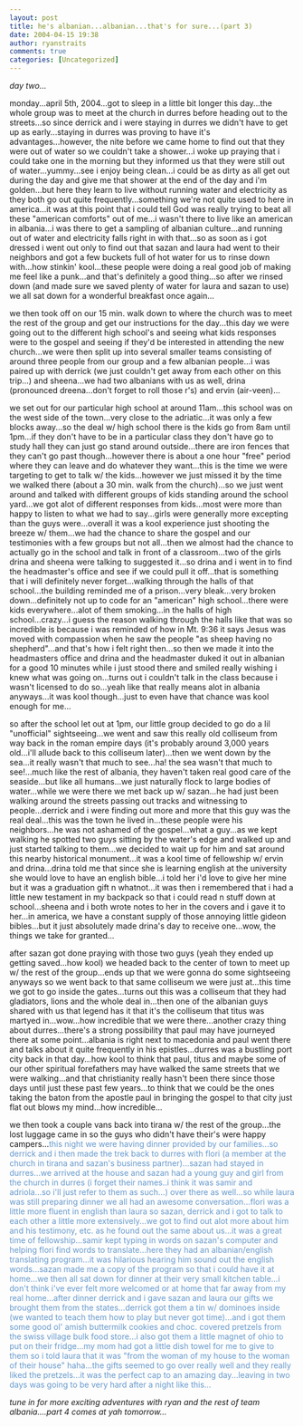```yaml
---
layout: post
title: he's albanian...albanian...that's for sure...(part 3)
date: 2004-04-15 19:38
author: ryanstraits
comments: true
categories: [Uncategorized]
---
```

<em>day two...</em>

monday...april 5th, 2004...got to sleep in a little bit longer this day...the whole group was to meet at the church in durres before heading out to the streets...so since derrick and i were staying in durres we didn't have to get up as early...staying in durres was proving to have it's advantages...however, the nite before we came home to find out that they were out of water so we couldn't take a shower...i woke up praying that i could take one in the morning but they informed us that they were still out of water...yummy...see i enjoy being clean...i could be as dirty as all get out during the day and give me that shower at the end of the day and i'm golden...but here they learn to live without running water and electricity as they both go out quite frequently...something we're not quite used to here in america...it was at this point that i could tell God was really trying to beat all these "american comforts" out of me...i wasn't there to live like an american in albania...i was there to get a sampling of albanian culture...and running out of water and electricity falls right in with that...so as soon as i got dressed i went out only to find out that sazan and laura had went to their neighbors and got a few buckets full of hot water for us to rinse down with...how stinkin' kool...these people were doing a real good job of making me feel like a punk...and that's definitely a good thing...so after we rinsed down (and made sure we saved plenty of water for laura and sazan to use) we all sat down for a wonderful breakfast once again...

we then took off on our 15 min. walk down to where the church was to meet the rest of the group and get our instructions for the day...this day we were going out to the different high school's and seeing what kids responses were to the gospel and seeing if they'd be interested in attending the new church...we were then split up into several smaller teams consisting of around three people from our group and a few albanian people...i was paired up with derrick (we just couldn't get away from each other on this trip...) and sheena...we had two albanians with us as well, drina (pronounced dreena...don't forget to roll those r's) and ervin (air-veen)...

we set out for our particular high school at around 11am...this school was on the west side of the town...very close to the adriatic...it was only a few blocks away...so the deal w/ high school there is the kids go from 8am until 1pm...if they don't have to be in a particular class they don't have go to study hall they can just go stand around outside...there are iron fences that they can't go past though...however there is about a one hour "free" period where they can leave and do whatever they want...this is the time we were targeting to get to talk w/ the kids...however we just missed it by the time we walked there (about a 30 min. walk from the church)...so we just went around and talked with different groups of kids standing around the school yard...we got alot of different responses from kids...most were more than happy to listen to what we had to say...girls were generally more excepting than the guys were...overall it was a kool experience just shooting the breeze w/ them...we had the chance to share the gospel and our testimonies with a few groups but not all...then we almost had the chance to actually go in the school and talk in front of a classroom...two of the girls drina and sheena were talking to suggested it...so drina and i went in to find the headmaster's office and see if we could pull it off...that is something that i will definitely never forget...walking through the halls of that school...the building reminded me of a prison...very bleak...very broken down...definitely not up to code for an "american" high school...there were kids everywhere...alot of them smoking...in the halls of high school...crazy...i guess the reason walking through the halls like that was so incredible is because i was reminded of how in Mt. 9:36 it says Jesus was moved with compassion when he saw the people "as sheep having no shepherd"...and that's how i felt right then...so then we made it into the headmasters office and drina and the headmaster duked it out in albanian for a good 10 minutes while i just stood there and smiled really wishing i knew what was going on...turns out i couldn't talk in the class because i wasn't licensed to do so...yeah like that really means alot in albania anyways...it was kool though...just to even have that chance was kool enough for me...

so after the school let out at 1pm, our little group decided to go do a lil "unofficial" sightseeing...we went and saw this really old colliseum from way back in the roman empire days (it's probably around 3,000 years old...i'll allude back to this colliseum later)...then we went down by the sea...it really wasn't that much to see...ha! the sea wasn't that much to see!...much like the rest of albania, they haven't taken real good care of the seaside...but like all humans...we just naturally flock to large bodies of water...while we were there we met back up w/ sazan...he had just been walking around the streets passing out tracks and witnessing to people...derrick and i were finding out more and more that this guy was the real deal...this was the town he lived in...these people were his neighbors...he was not ashamed of the gospel...what a guy...as we kept walking he spotted two guys sitting by the water's edge and walked up and just started talking to them...we decided to wait up for him and sat around this nearby historical monument...it was a kool time of fellowship w/ ervin and drina...drina told me that since she is learning english at the university she would love to have an english bible...i told her i'd love to give her mine but it was a graduation gift n whatnot...it was then i remembered that i had a little new testament in my backpack so that i could read n stuff down at school...sheena and i both wrote notes to her in the covers and i gave it to her...in america, we have a constant supply of those annoying little gideon bibles...but it just absolutely made drina's day to receive one...wow, the things we take for granted...

after sazan got done praying with those two guys (yeah they ended up getting saved...how kool) we headed back to the center of town to meet up w/ the rest of the group...ends up that we were gonna do some sightseeing anyways so we went back to that same colliseum we were just at...this time we got to go inside the gates...turns out this was a colliseum that they had gladiators, lions and the whole deal in...then one of the albanian guys shared with us that legend has it that it's the colliseum that titus was martyed in...wow...how incredible that we were there...another crazy thing about durres...there's a strong possibility that paul may have journeyed there at some point...albania is right next to macedonia and paul went there and talks about it quite frequently in his epistles...durres was a bustling port city back in that day...how kool to think that paul, titus and maybe some of our other spiritual forefathers may have walked the same streets that we were walking...and that christianity really hasn't been there since those days until just these past few years...to think that we could be the ones taking the baton from the apostle paul in bringing the gospel to that city just flat out blows my mind...how incredible...

we then took a couple vans back into tirana w/ the rest of the group...the lost luggage came in so the guys who didn't have their's were happy campers...<span style="color:#6699cc;">this night we were having dinner provided by our families...so derrick and i then made the trek back to durres with flori (a member at the church in tirana and sazan's business partner)...sazan had stayed in durres...we arrived at the house and sazan had a young guy and girl from the church in durres (i forget their names..i think it was samir and adriola...so i'll just refer to them as such...) over there as well...so while laura was still preparing dinner we all had an awesome conversation...flori was a little more fluent in english than laura so sazan, derrick and i got to talk to each other a little more extensively...we got to find out alot more about him and his testimony, etc. as he found out the same about us...it was a great time of fellowship...samir kept typing in words on sazan's computer and helping flori find words to translate...here they had an albanian/english translating program...it was hilarious hearing him sound out the english words...sazan made me a copy of the program so that i could have it at home...we then all sat down for dinner at their very small kitchen table...i don't think i've ever felt more welcomed or at home that far away from my real home...after dinner derrick and i gave sazan and laura our gifts we brought them from the states...derrick got them a tin w/ dominoes inside (we wanted to teach them how to play but never got time)...and i got them some good ol' amish buttermilk cookies and choc. covered pretzels from the swiss village bulk food store...i also got them a little magnet of ohio to put on their fridge...my mom had got a little dish towel for me to give to them so i told laura that it was "from the woman of my house to the woman of their house" haha...the gifts seemed to go over really well and they really liked the pretzels...it was the perfect cap to an amazing day...leaving in two days was going to be very hard after a night like this...</span>

<em>tune in for more exciting adventures with ryan and the rest of team albania....part 4 comes at yah tomorrow...</em>
